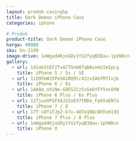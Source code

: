 ```yaml
---
layout: produk-casinghp
title: Dark Demon iPhone Case
categories: iphone

# Produk
product-title: Dark Demon iPhone Case
harga: 90000
sku: hn-2199
image-drive: 1eWgad4KjnGDy1YU2fyqB3Qau-1pVWDcn
gallery:
  - url: 141akStEF2TvA7TGn0ATqBAvxHzImIpLq
    title: iPhone 5 / 5s / SE
  - url: 1iO9TmWJIPeXA1RQ9lc4ZzxIAGfM71xjb
    title: iPhone 6 / 6s
  - url: 1AAQa_oXiNe-G8ES2Cz5u5e6YFYVas0YW
    title: iPhone 6 Plus / 6s Plus
  - url: 11TjuxOFGFXAJ2IoEX7tNDe_Fp6VaENfa
    title: iPhone 7 / 8
  - url: 17T-s8fiFJp2-k7x-48To1NQcBFDv0193
    title: iPhone 7 Plus / 8 Plus
  - url: 1eWgad4KjnGDy1YU2fyqB3Qau-1pVWDcn
    title: iPhone X
---
```

